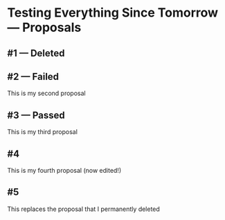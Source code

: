 # Testing Everything Since Tomorrow — Proposals

<a name='1'/> 

## #1 — Deleted

<a name='2'/> 

## #2 — Failed

This is my second proposal

<a name='3'/> 

## #3 — Passed

This is my third proposal

<a name='4'/> 

## #4

This is my fourth proposal (now edited!)

<a name='5'/> 

## #5

This replaces the proposal that I permanently deleted

